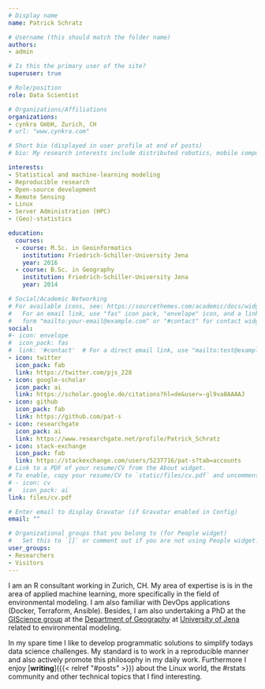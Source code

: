 ```yaml
---
# Display name
name: Patrick Schratz

# Username (this should match the folder name)
authors:
- admin

# Is this the primary user of the site?
superuser: true

# Role/position
role: Data Scientist

# Organizations/Affiliations
organizations:
- cynkra GmbH, Zurich, CH
# url: "www.cynkra.com"

# Short bio (displayed in user profile at end of posts)
# bio: My research interests include distributed robotics, mobile computing and programmable matter.

interests:
- Statistical and machine-learning modeling
- Reproducible research
- Open-source development
- Remote Sensing
- Linux
- Server Administration (HPC)
- (Geo)-statistics

education:
  courses:
  - course: M.Sc. in Geoinformatics
    institution: Friedrich-Schiller-University Jena
    year: 2016
  - course: B.Sc. in Geography
    institution: Friedrich-Schiller-University Jena
    year: 2014

# Social/Academic Networking
# For available icons, see: https://sourcethemes.com/academic/docs/widgets/#icons
#   For an email link, use "fas" icon pack, "envelope" icon, and a link in the
#   form "mailto:your-email@example.com" or "#contact" for contact widget.
social:
#- icon: envelope
#  icon_pack: fas
#  link: '#contact'  # For a direct email link, use "mailto:test@example.org".
- icon: twitter
  icon_pack: fab
  link: https://twitter.com/pjs_228
- icon: google-scholar
  icon_pack: ai
  link: https://scholar.google.de/citations?hl=de&user=-gl9va8AAAAJ
- icon: github
  icon_pack: fab
  link: https://github.com/pat-s
- icon: researchgate
  icon_pack: ai
  link: https://www.researchgate.net/profile/Patrick_Schratz
- icon: stack-exchange
  icon_pack: fab
  link: https://stackexchange.com/users/5237716/pat-s?tab=accounts
# Link to a PDF of your resume/CV from the About widget.
# To enable, copy your resume/CV to `static/files/cv.pdf` and uncomment the lines below.
# - icon: cv
#   icon_pack: ai
link: files/cv.pdf

# Enter email to display Gravatar (if Gravatar enabled in Config)
email: ""

# Organizational groups that you belong to (for People widget)
#   Set this to `[]` or comment out if you are not using People widget.
user_groups:
- Researchers
- Visitors
---
```


I am an R consultant working in Zurich, CH.
My area of expertise is is in the area of applied machine learning, more specifically in the field of environmental modeling.
I am also familiar with DevOps applications (Docker, Terraform, Ansible).
Besides, I am also undertaking a PhD at the [GIScience group](https://www.geographie.uni-jena.de/Geoinformatik_p_1558.html) at the [Department of Geography](https://www.geographie.uni-jena.de/Institut+für+Geographie.html) at [University of Jena](https://www.uni-jena.de/en/) related to environmental modeling.

In my spare time I like to develop programmatic solutions to simplify todays data science challenges.
My standard is to work in a reproducible manner and also actively promote this philosophy in my daily work.
Furthermore I enjoy [**writing**]({{< relref "#posts" >}}) about the Linux world, the #rstats community and other technical topics that I find interesting.

